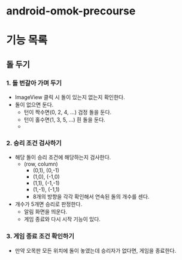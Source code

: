 # android-omok-precourse
# 기능 목록
## 돌 두기
### 1. 돌 번갈아 가며 두기
- ImageView 클릭 시 돌이 있는지 없는지 확인한다.
- 돌이 없으면 둔다.
  - 턴이 짝수면(0, 2, 4, ...) 검정 돌을 둔다.
  - 턴이 홀수면(1, 3, 5, ...) 흰 돌을 둔다.
  - 
### 2. 승리 조건 검사하기
- 해당 돌이 승리 조건에 해당하는지 검사한다.
  - (row, column)
    - (0,1), (0,-1)
    - (1,0), (-1,0)
    - (1,1), (-1,-1)
    - (1,-1), (-1,1)
    - 8개의 방향을 각각 확인해서 연속된 돌의 개수를 센다.
- 개수가 5개면 승리로 판정한다.
  - 알림 화면을 띄운다. 
  - 게임 종료와 다시 시작 기능이 있다.
### 3. 게임 종료 조건 확인하기
- 만약 오목판 모든 위치에 돌이 놓였는데 승리자가 없다면, 게임을 종료한다.